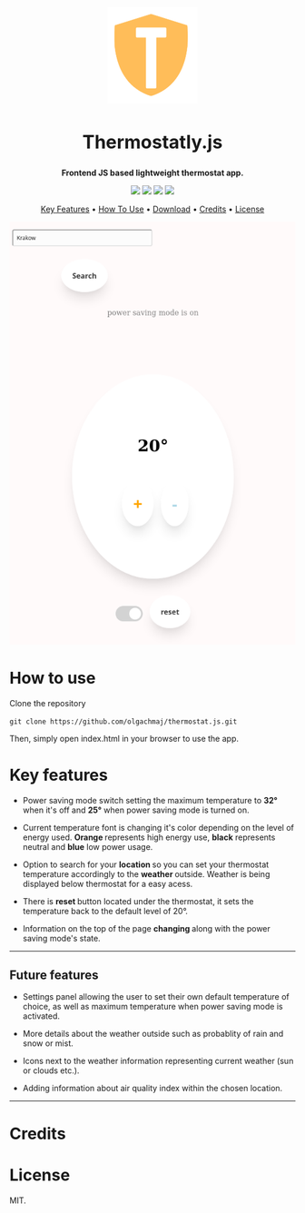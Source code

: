 <p align="center">
  <img  src="https://github.com/olgachmaj/thermostat.js/blob/master/images/rsz_1t.png">
</p>


<h2 align="center" style="font-size:32px">
  <b>Thermostatly.js</b>
</h2>

<p align="center"> <b>Frontend JS based lightweight thermostat app.</b> </p>

<p align="center">
  <img  src="https://img.shields.io/badge/coverage-100%25-brightgreen"/>
  <img  src="https://img.shields.io/github/languages/code-size/olgachmaj/thermostat.js?color=brightgreen"/>
  <img  src="https://img.shields.io/github/languages/top/olgachmaj/thermostat.js"/> 
  <img  src="https://img.shields.io/tokei/lines/github/olgachmaj/thermostat.js?color=bright"/>                       
</p>

<p align="center">
  <a href="#key-features">Key Features</a> •
  <a href="#how-to-use">How To Use</a> •
  <a href="#future-features">Download</a> •
  <a href="#credits">Credits</a> •
  <a href="#license">License</a>
</p>

<p align="center">
  <img  src="https://github.com/olgachmaj/thermostat.js/blob/master/images/screenshot.png">  
</p>

            


# How to use

Clone the repository  

``git clone https://github.com/olgachmaj/thermostat.js.git ``  

Then, simply open index.html in your browser to use the app.

# Key features



* Power saving mode switch setting the maximum temperature to <b>32°</b> when it's off and <b>25°</b> when power saving mode is turned on.

* Current temperature font is changing it's color depending on the level of energy used. <b>Orange </b> represents high energy use, <b>black</b> represents 
  neutral and <b>blue</b> low power usage.
  
* Option to search for your <b> location </b> so you can set your thermostat temperature accordingly to the <b>weather </b> outside. 
  Weather is being displayed below thermostat for a easy acess.  
  
* There is <b> reset </b> button located under the thermostat, it sets the temperature back to the default level of 20°.

* Information on the top of the page <b> changing </b> along with the power saving mode's state. 


--- 

## Future features

* Settings panel allowing the user to set their own default temperature of choice, as well as maximum temperature when power saving mode is activated.  


* More details about the weather outside such as probablity of rain and snow or mist.  


* Icons next to the weather information representing current weather (sun or clouds etc.).  


* Adding information about air quality index within the chosen location.  


---
# Credits

# License

MIT.
